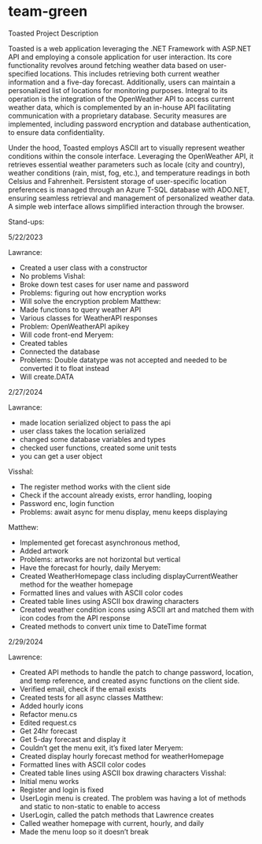 # team-green

Toasted Project Description

Toasted is a web application leveraging the .NET Framework with ASP.NET API and employing a console application for user interaction. Its core functionality revolves around fetching weather data based on user-specified locations. This includes retrieving both current weather information and a five-day forecast. Additionally, users can maintain a personalized list of locations for monitoring purposes. Integral to its operation is the integration of the OpenWeather API to access current weather data, which is complemented by an in-house API facilitating communication with a proprietary database. Security measures are implemented, including password encryption and database authentication, to ensure data confidentiality.

Under the hood, Toasted employs ASCII art to visually represent weather conditions within the console interface. Leveraging the OpenWeather API, it retrieves essential weather parameters such as locale (city and country), weather conditions (rain, mist, fog, etc.), and temperature readings in both Celsius and Fahrenheit. Persistent storage of user-specific location preferences is managed through an Azure T-SQL database with ADO.NET, ensuring seamless retrieval and management of personalized weather data. A simple web interface allows simplified interaction through the browser.

Stand-ups:

5/22/2023

Lawrance: 
- Created a user class with a constructor 
- No problems
Vishal:
- Broke down test cases for user name and password
- Problems: figuring out how encryption works 
- Will solve the encryption problem
Matthew:
- Made functions to query weather API
- Various classes for WeatherAPI responses
- Problem: OpenWeatherAPI apikey
- Will code front-end
Meryem: 
- Created tables 
- Connected the database 
- Problems: Double datatype was not accepted and needed to be converted it to float instead
- Will create.DATA 

2/27/2024

Lawrance:
- made location serialized object to pass the api
- user class takes the location serialized
- changed some database variables and types
- checked user functions, created some unit tests
- you can get a user object 

Visshal:
- The register method works with the client side
- Check if the account already exists, error handling, looping
- Password enc, login function
- Problems: await async for menu display, menu keeps displaying

Matthew:
- Implemented get forecast asynchronous method, 
- Added artwork
- Problems: artworks are not horizontal but vertical
- Have the forecast for hourly, daily
Meryem:
- Created  WeatherHomepage class including displayCurrentWeather method for the weather homepage
- Formatted lines and values with ASCII color codes
- Created table lines using ASCII box drawing characters
- Created weather condition icons using ASCII art and matched them with icon codes from the API response
- Created methods to convert unix time to DateTime format

2/29/2024

Lawrence:
- Created API methods to handle the patch to change password, location, and temp reference, and created async functions on the client side.
- Verified email, check if the email exists
- Created tests for all async classes
Matthew:
- Added hourly icons
- Refactor menu.cs
- Edited request.cs
- Get 24hr forecast
- Get 5-day forecast and display it
- Couldn’t get the menu exit, it’s fixed later
Meryem:
- Created display hourly forecast method for weatherHomepage
- Formatted lines with ASCII color codes
- Created table lines using ASCII box drawing characters
Visshal:
- Initial menu works
- Register and login is fixed
- UserLogin menu is created. The problem was having a lot of methods and static to non-static to enable to access
- UserLogin, called the patch methods that Lawrence creates
- Called weather homepage with current, hourly, and daily
- Made the menu loop so it doesn’t break


